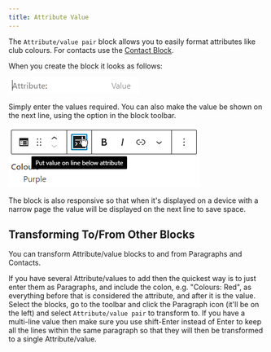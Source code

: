 ```yaml
---
title: Attribute Value
---
```


The `Attribute/value pair` block allows you to easily format attributes like club colours. For contacts use the [Contact Block](contact.md).

When you create the block it looks as follows:

![Empty Attribute/value](assets/img/attr-value-empty.png)

Simply enter the values required. You can also make the value be shown on the next line, using the option in the block toolbar.

![Attribute/value line below](assets/img/attr-value-line-below.png)

The block is also responsive so that when it's displayed on a device with a narrow page the value will be displayed on the next line to save space.

## Transforming To/From Other Blocks

You can transform Attribute/value blocks to and from Paragraphs and Contacts.

If you have several Attribute/values to add then the quickest way is to just enter them as Paragraphs, and include the colon, e.g. "Colours: Red", as everything before that is considered the attribute, and after it is the value. Select the blocks, go to the toolbar and click the Paragraph icon (it'll be on the left) and select `Attribute/value pair` to transform to. If you have a multi-line value then make sure you use shift-Enter instead of Enter to keep all the lines within the same paragraph so that they will then be transformed to a single Attribute/value.
